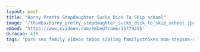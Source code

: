 ```yaml
---
layout: post
title: "Horny Pretty Stepdaughter Sucks Dick To Skip school"
image: '/thumbs/horny_pretty_stepdaughter_sucks_dick_to_skip_school.jpg'
embed: 'https://www.xvideos.com/embedframe/33779255'
duracao: 419
tags: 'porn sex family videos taboo sibling familystrokes mom-stepson-daughter-stepdad-stepsis'
---
```

